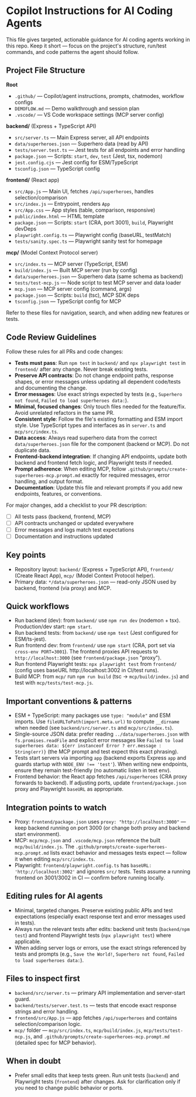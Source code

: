 # Copilot Instructions for AI Coding Agents

This file gives targeted, actionable guidance for AI coding agents working in this repo. Keep it short — focus on the project's structure, run/test commands, and code patterns the agent should follow.

## Project File Structure

**Root**
- `.github/` — Copilot/agent instructions, prompts, chatmodes, workflow configs
- `DEMOFLOW.md` — Demo walkthrough and session plan
- `.vscode/` — VS Code workspace settings (MCP server config)

**backend/** (Express + TypeScript API)
- `src/server.ts` — Main Express server, all API endpoints
- `data/superheroes.json` — Superhero data (read by API)
- `tests/server.test.ts` — Jest tests for all endpoints and error handling
- `package.json` — Scripts: `start`, `dev`, `test` (Jest, tsx, nodemon)
- `jest.config.cjs` — Jest config for ESM/TypeScript
- `tsconfig.json` — TypeScript config

**frontend/** (React app)
- `src/App.js` — Main UI, fetches `/api/superheroes`, handles selection/comparison
- `src/index.js` — Entrypoint, renders `App`
- `src/App.css` — App styles (table, comparison, responsive)
- `public/index.html` — HTML template
- `package.json` — Scripts: `start` (CRA, port 3001), `build`, Playwright devDeps
- `playwright.config.ts` — Playwright config (baseURL, testMatch)
- `tests/sanity.spec.ts` — Playwright sanity test for homepage

**mcp/** (Model Context Protocol server)
- `src/index.ts` — MCP server (TypeScript, ESM)
- `build/index.js` — Built MCP server (run by config)
- `data/superheroes.json` — Superhero data (same schema as backend)
- `tests/test-mcp.js` — Node script to test MCP server and data loader
- `mcp.json` — MCP server config (command, args)
- `package.json` — Scripts: `build` (tsc), MCP SDK deps
- `tsconfig.json` — TypeScript config for MCP

Refer to these files for navigation, search, and when adding new features or tests.

## Code Review Guidelines

Follow these rules for all PRs and code changes:

- **Tests must pass**: Run `npm test` in `backend/` and `npx playwright test` in `frontend/` after any change. Never break existing tests.
- **Preserve API contracts**: Do not change endpoint paths, response shapes, or error messages unless updating all dependent code/tests and documenting the change.
- **Error messages**: Use exact strings expected by tests (e.g., `Superhero not found`, `Failed to load superheroes data:`).
- **Minimal, focused changes**: Only touch files needed for the feature/fix. Avoid unrelated refactors in the same PR.
- **Consistent style**: Follow the file's existing formatting and ESM import style. Use TypeScript types and interfaces as in `server.ts` and `mcp/src/index.ts`.
- **Data access**: Always read superhero data from the correct `data/superheroes.json` file for the component (backend or MCP). Do not duplicate data.
- **Frontend-backend integration**: If changing API endpoints, update both backend and frontend fetch logic, and Playwright tests if needed.
- **Prompt adherence**: When editing MCP, follow `.github/prompts/create-superheroes-mcp.prompt.md` exactly for required messages, error handling, and output format.
- **Documentation**: Update this file and relevant prompts if you add new endpoints, features, or conventions.

For major changes, add a checklist to your PR description:
- [ ] All tests pass (backend, frontend, MCP)
- [ ] API contracts unchanged or updated everywhere
- [ ] Error messages and logs match test expectations
- [ ] Documentation and instructions updated

## Key points
- Repository layout: `backend/` (Express + TypeScript API), `frontend/` (Create React App), `mcp/` (Model Context Protocol helper).
- Primary data: `*/data/superheroes.json` — read-only JSON used by backend, frontend (via proxy) and MCP.

## Quick workflows
- Run backend (dev): from `backend/` use `npm run dev` (nodemon + tsx). Production/dev start: `npm start`.
- Run backend tests: from `backend/` use `npm test` (Jest configured for ESM/ts-jest).
- Run frontend dev: from `frontend/` use `npm start` (CRA, port set via `cross-env PORT=3001`). The frontend proxies API requests to `http://localhost:3000` (see `frontend/package.json` "proxy").
- Run frontend Playwright tests: `npx playwright test` from `frontend/` (config uses baseURL http://localhost:3002 in CI/test runs).
- Build MCP: from `mcp/` run `npm run build` (tsc -> `mcp/build/index.js`) and test with `mcp/tests/test-mcp.js`.

## Important conventions & patterns
- ESM + TypeScript: many packages use `type: "module"` and ESM imports. Use `fileURLToPath(import.meta.url)` to compute `__dirname` when needed (see `backend/src/server.ts` and `mcp/src/index.ts`).
- Single-source JSON data: prefer reading `../data/superheroes.json` with `fs.promises.readFile` and explicit error messages like `Failed to load superheroes data: ${err instanceof Error ? err.message : String(err)}` (the MCP prompt and test expect this exact phrasing).
- Tests start servers via importing `app` (backend exports Express `app` and guards startup with `NODE_ENV !== 'test'`). When writing new endpoints, ensure they remain test-friendly (no automatic listen in test env).
- Frontend behavior: the React app fetches `/api/superheroes` (CRA proxy forwards to backend). If adjusting ports, update `frontend/package.json` proxy and Playwright `baseURL` as appropriate.

## Integration points to watch
- Proxy: `frontend/package.json` uses `proxy: "http://localhost:3000"` — keep backend running on port 3000 (or change both proxy and backend start environment).
- MCP: `mcp/mcp.json` and `.vscode/mcp.json` reference the built `mcp/build/index.js`. The `.github/prompts/create-superheroes-mcp.prompt.md` lists exact behavior and messages tests expect — follow it when editing `mcp/src/index.ts`.
- Playwright: `frontend/playwright.config.ts` has `baseURL: 'http://localhost:3002'` and ignores `src/` tests. Tests assume a running frontend on 3001/3002 in CI — confirm before running locally.

## Editing rules for AI agents
- Minimal, targeted changes. Preserve existing public APIs and test expectations (especially exact response text and error messages used in tests).
- Always run the relevant tests after edits: backend unit tests (`backend/npm test`) and frontend Playwright tests (`npx playwright test`) where applicable.
- When adding server logs or errors, use the exact strings referenced by tests and prompts (e.g., `Save the World!`, `Superhero not found`, `Failed to load superheroes data:`).

## Files to inspect first
- `backend/src/server.ts` — primary API implementation and server-start guard.
- `backend/tests/server.test.ts` — tests that encode exact response strings and error handling.
- `frontend/src/App.js` — app fetches `/api/superheroes` and contains selection/comparison logic.
- `mcp/` folder — `mcp/src/index.ts`, `mcp/build/index.js`, `mcp/tests/test-mcp.js`, and `.github/prompts/create-superheroes-mcp.prompt.md` (detailed spec for MCP behavior).

## When in doubt
- Prefer small edits that keep tests green. Run unit tests (`backend`) and Playwright tests (`frontend`) after changes. Ask for clarification only if you need to change public behavior or ports.